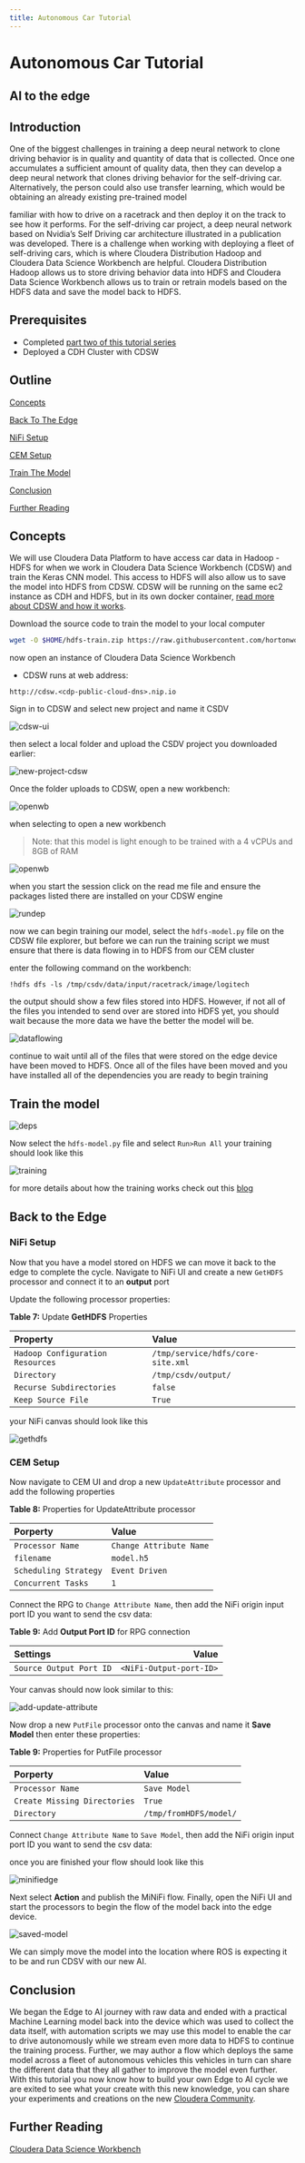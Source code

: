 ```yaml
---
title: Autonomous Car Tutorial
---
```


# Autonomous Car Tutorial

## AI to the edge

## Introduction

One of the biggest challenges in training a deep neural network to clone driving
behavior is in quality and quantity of data that is collected. Once one accumulates a
sufficient amount of quality data, then they can develop a deep neural network that
clones driving behavior for the self-driving car. Alternatively, the person could also use
transfer learning, which would be obtaining an already existing pre-trained model

familiar with how to drive on a racetrack and then deploy it on the track to see how it
performs. For the self-driving car project, a deep neural network based on Nvidia’s Self
Driving car architecture illustrated in a publication was developed. There is a challenge
when working with deploying a fleet of self-driving cars, which is where Cloudera
Distribution Hadoop and Cloudera Data Science Workbench are helpful. Cloudera
Distribution Hadoop allows us to store driving behavior data into HDFS and Cloudera
Data Science Workbench allows us to train or retrain models based on the HDFS data
and save the model back to HDFS.

## Prerequisites

- Completed [part two of this tutorial series](link)
- Deployed a CDH Cluster with CDSW

## Outline

[Concepts](#concepts)

[Back To The Edge](#back-to-the-edge)

[NiFi Setup](nifi-setup)

[CEM Setup](#cem-setup)

[Train The Model](#train-the-model)

[Conclusion](#conclusion)

[Further Reading](#further-reading)

## Concepts

We will use Cloudera Data Platform to have access car data in Hadoop - HDFS for when we work in Cloudera Data Science Workbench (CDSW) and train the Keras CNN model. This access to HDFS will also allow us to save the model into HDFS from CDSW. CDSW will be running on the same ec2 instance as CDH and HDFS, but in its own docker container, [read more about CDSW and how it works](intro-to-cdsw).

Download the source code to train the model to your local computer

~~~bash
wget -O $HOME/hdfs-train.zip https://raw.githubusercontent.com/hortonworks/data-tutorials/dev/assets/src/hdfs-train.zip && unzip $HOME/hdfs-train.zip -d $HOME
~~~

now open an instance of Cloudera Data Science Workbench

- CDSW runs at web address:

 `http://cdsw.<cdp-public-cloud-dns>.nip.io`

Sign in to CDSW and select new project and name it CSDV

![cdsw-ui](assets/images/tutorial3/cdsw-ui.jpg)

then select a local folder and upload the CSDV project you downloaded earlier:

![new-project-cdsw](assets/images/tutorial3/new-project-cdsw.jpg)

Once the folder uploads to CDSW, open a new workbench:

![openwb](assets/images/tutorial3/openwb.jpg)

when selecting to open a new workbench

>Note: that this model is light enough to be trained with a 4 vCPUs and 8GB of RAM

![openwb](assets/images/tutorial3/engine.jpg)

when you start the session click on the read me file and ensure the packages listed there are installed on your CDSW engine

![rundep](assets/images/tutorial3/run-dep.jpg)

now we can begin training our model, select the `hdfs-model.py` file on the CDSW file explorer, but before we can run the training script we must ensure that there is data flowing in to HDFS from our CEM cluster

enter the following command on the workbench:

`!hdfs dfs -ls /tmp/csdv/data/input/racetrack/image/logitech`

the output should show a few files stored into HDFS. However, if not all of the files you intended to send over are stored into HDFS yet, you should wait because the more data we have the better the model will be.

![dataflowing](assets/images/tutorial3/dataflowing.jpg)

continue to wait until all of the files that were stored on the edge device have been moved to HDFS. Once all of the files have been moved and you have installed all of the dependencies you are ready to begin training

## Train the model

![deps](assets/images/tutorial3/deps.jpg)

Now select the `hdfs-model.py` file and select `Run>Run All` your training should look like this

![training](assets/images/tutorial3/training.jpg)

for more details about how the training works check out this [blog](link)

## Back to the Edge

### NiFi Setup

Now that you have a model stored on HDFS we can move it back to the edge to complete the cycle. Navigate to NiFi UI and create a new `GetHDFS` processor and connect it to an **output** port

Update the following processor properties:

**Table 7:** Update **GetHDFS** Properties

| Property  | Value  |
|:---|:---|
| `Hadoop Configuration Resources` | `/tmp/service/hdfs/core-site.xml` |
| `Directory`  | `/tmp/csdv/output/`  |
| `Recurse Subdirectories`  |  `false`  |
| `Keep Source File` | `True` |
your NiFi canvas should look like this

![gethdfs](assets/images/tutorial3/gethdfs.jpg)

### CEM Setup

Now navigate to CEM UI and drop a new `UpdateAttribute` processor and add the following properties

**Table 8:** Properties for UpdateAttribute processor

| Porperty  | Value  |
|:---|:---|
|`Processor Name`|`Change Attribute Name`|
|`filename` | `model.h5` |
|`Scheduling Strategy`| `Event Driven`|
|`Concurrent Tasks`| `1`|

Connect the RPG to `Change Attribute Name`, then add the NiFi origin input port ID you want to send the csv data:

**Table 9:** Add **Output Port ID** for RPG connection

| Settings  | Value  |
|:---|---:|
| `Source Output Port ID` | `<NiFi-Output-port-ID>` |

Your canvas should now look similar to this:

![add-update-attribute](assets/images/tutorial3/add-update-attribute.jpg)

Now drop a new `PutFile` processor onto the canvas and name it **Save Model** then enter these properties:

**Table 9:** Properties for PutFile processor

| Porperty  | Value  |
|:---|:---|
|`Processor Name` | `Save Model` |
|`Create Missing Directories`|`True`|
| `Directory`  | `/tmp/fromHDFS/model/` |

Connect `Change Attribute Name` to `Save Model`, then add the NiFi origin input port ID you want to send the csv data:

once you are finished your flow should look like this

![minifiedge](assets/images/tutorial3/minifi-edge.jpg)

Next select **Action** and publish the MiNiFi flow. Finally, open the NiFi UI and start the processors to begin the flow of the model back into the edge device.

![saved-model](assets/images/tutorial3/saved-model.jpg)

We can simply move the model into the location where ROS is expecting it to be and run CDSV with our new AI.

## Conclusion

We began the Edge to AI journey with raw data and ended with a practical Machine Learning model back into the device which was used to collect the data itself, with automation scripts we may use this model to enable the car to drive autonomously while we stream even more data to HDFS to continue the training process. Further, we may author a flow which deploys the same model across a fleet of autonomous vehicles this vehicles in turn can share the different data that they all gather to improve the model even further. With this tutorial you now know how to build your own Edge to AI cycle we are exited to see what your create with this new knowledge, you can share your experiments and creations on the new [Cloudera Community](link).

## Further Reading

[Cloudera Data Science Workbench](https://www.cloudera.com/documentation/data-science-workbench/latest/topics/cdsw_overview.html)
